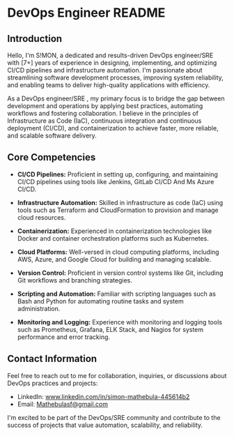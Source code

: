 # DevOps Engineer README

## Introduction

Hello, I'm S!MON, a dedicated and results-driven DevOps engineer/SRE with [7+] years of experience in designing, implementing, and optimizing CI/CD pipelines and infrastructure automation.
I'm passionate about streamlining software development processes, improving system reliability, and enabling teams to deliver high-quality applications with efficiency.

As a DevOps engineer/SRE , my primary focus is to bridge the gap between development and operations by applying best practices, automating workflows and fostering collaboration. 
I believe in the principles of Infrastructure as Code (IaC), continuous integration and continuous deployment (CI/CD), and containerization to achieve faster, more reliable, and scalable software delivery.

## Core Competencies

- **CI/CD Pipelines:** Proficient in setting up, configuring, and maintaining CI/CD pipelines using tools like Jenkins, GitLab CI/CD And Ms Azure CI/CD.

- **Infrastructure Automation:** Skilled in infrastructure as code (IaC) using tools such as Terraform and CloudFormation to provision and manage cloud resources.

- **Containerization:** Experienced in containerization technologies like Docker and container orchestration platforms such as Kubernetes.

- **Cloud Platforms:** Well-versed in cloud computing platforms, including AWS, Azure, and Google Cloud for building and managing scalable.
  
- **Version Control:** Proficient in version control systems like Git, including Git workflows and branching strategies.

- **Scripting and Automation:** Familiar with scripting languages such as Bash and Python for automating routine tasks and system administration.

- **Monitoring and Logging:** Experience with monitoring and logging tools such as Prometheus, Grafana, ELK Stack, and Nagios for system performance and error tracking.

## Contact Information

Feel free to reach out to me for collaboration, inquiries, or discussions about DevOps practices and projects:

- LinkedIn: www.linkedin.com/in/simon-mathebula-445614b2
- Email: Mathebulasf@gmail.com

I'm excited to be part of the DevOps/SRE community and contribute to the success of projects that value automation, scalability, and reliability.

<!---
Simon-Dev-Ops/Simon-Dev-Ops is a ✨ special ✨ repository because its `README.md` (this file) appears on your GitHub profile.
You can click the Preview link to take a look at your changes.
--->
